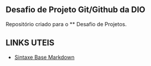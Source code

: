 ## Desafio de Projeto Git/Github da DIO
Repositório criado para o ** Desafio de Projetos.

## LINKS UTEIS
 - [Sintaxe Base Markdown](https://www.markdownguide.org/) 
